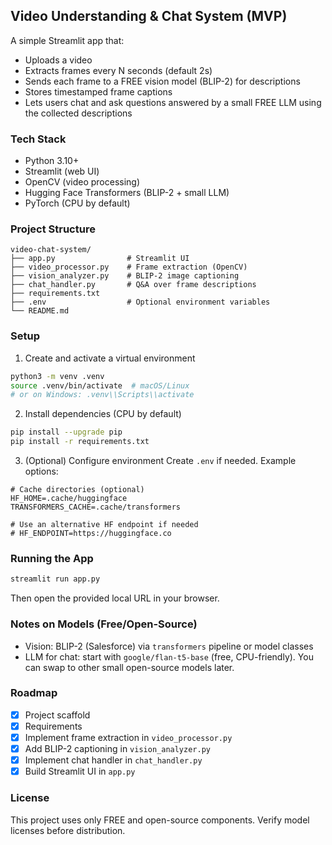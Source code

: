 ## Video Understanding & Chat System (MVP)

A simple Streamlit app that:
- Uploads a video
- Extracts frames every N seconds (default 2s)
- Sends each frame to a FREE vision model (BLIP-2) for descriptions
- Stores timestamped frame captions
- Lets users chat and ask questions answered by a small FREE LLM using the collected descriptions

### Tech Stack
- Python 3.10+
- Streamlit (web UI)
- OpenCV (video processing)
- Hugging Face Transformers (BLIP-2 + small LLM)
- PyTorch (CPU by default)

### Project Structure
```
video-chat-system/
├── app.py                # Streamlit UI
├── video_processor.py    # Frame extraction (OpenCV)
├── vision_analyzer.py    # BLIP-2 image captioning
├── chat_handler.py       # Q&A over frame descriptions
├── requirements.txt
├── .env                  # Optional environment variables
└── README.md
```

### Setup
1) Create and activate a virtual environment
```bash
python3 -m venv .venv
source .venv/bin/activate  # macOS/Linux
# or on Windows: .venv\\Scripts\\activate
```

2) Install dependencies (CPU by default)
```bash
pip install --upgrade pip
pip install -r requirements.txt
```

3) (Optional) Configure environment
Create `.env` if needed. Example options:
```
# Cache directories (optional)
HF_HOME=.cache/huggingface
TRANSFORMERS_CACHE=.cache/transformers

# Use an alternative HF endpoint if needed
# HF_ENDPOINT=https://huggingface.co
```

### Running the App
```bash
streamlit run app.py
```

Then open the provided local URL in your browser.

### Notes on Models (Free/Open-Source)
- Vision: BLIP-2 (Salesforce) via `transformers` pipeline or model classes
- LLM for chat: start with `google/flan-t5-base` (free, CPU-friendly). You can swap to other small open-source models later.

### Roadmap
- [x] Project scaffold
- [x] Requirements
- [x] Implement frame extraction in `video_processor.py`
- [x] Add BLIP-2 captioning in `vision_analyzer.py`
- [x] Implement chat handler in `chat_handler.py`
- [x] Build Streamlit UI in `app.py`

### License
This project uses only FREE and open-source components. Verify model licenses before distribution.


